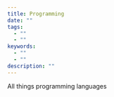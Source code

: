 ```yaml
---
title: Programming
date: ""
tags:
  - ""
  - ""
keywords:
  - ""
  - ""
description: ""
---
```


All things programming languages
